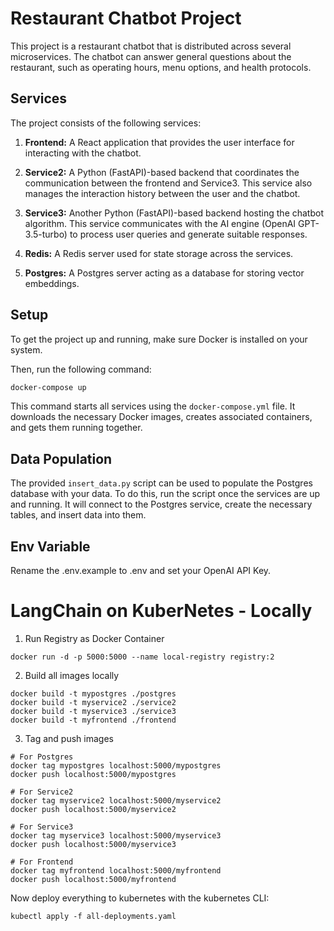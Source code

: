 # Restaurant Chatbot Project

This project is a restaurant chatbot that is distributed across several microservices. The chatbot can answer general questions about the restaurant, such as operating hours, menu options, and health protocols.

## Services

The project consists of the following services:

1. **Frontend:** A React application that provides the user interface for interacting with the chatbot.

2. **Service2:** A Python (FastAPI)-based backend that coordinates the communication between the frontend and Service3. This service also manages the interaction history between the user and the chatbot.

3. **Service3:** Another Python (FastAPI)-based backend hosting the chatbot algorithm. This service communicates with the AI engine (OpenAI GPT-3.5-turbo) to process user queries and generate suitable responses.

4. **Redis:** A Redis server used for state storage across the services.

5. **Postgres:** A Postgres server acting as a database for storing vector embeddings.

## Setup

To get the project up and running, make sure Docker is installed on your system.

Then, run the following command:

```bash
docker-compose up
```

This command starts all services using the `docker-compose.yml` file. It downloads the necessary Docker images, creates associated containers, and gets them running together.

## Data Population

The provided `insert_data.py` script can be used to populate the Postgres database with your data. To do this, run the script once the services are up and running. It will connect to the Postgres service, create the necessary tables, and insert data into them.

## Env Variable

Rename the .env.example to .env and set your OpenAI API Key.

# LangChain on KuberNetes - Locally

1. Run Registry as Docker Container

`docker run -d -p 5000:5000 --name local-registry registry:2`

2. Build all images locally

```shell
docker build -t mypostgres ./postgres
docker build -t myservice2 ./service2
docker build -t myservice3 ./service3
docker build -t myfrontend ./frontend
```

3. Tag and push images

```shell
# For Postgres
docker tag mypostgres localhost:5000/mypostgres
docker push localhost:5000/mypostgres

# For Service2
docker tag myservice2 localhost:5000/myservice2
docker push localhost:5000/myservice2

# For Service3
docker tag myservice3 localhost:5000/myservice3
docker push localhost:5000/myservice3

# For Frontend
docker tag myfrontend localhost:5000/myfrontend
docker push localhost:5000/myfrontend
```

Now deploy everything to kubernetes with the kubernetes CLI:

`kubectl apply -f all-deployments.yaml`
